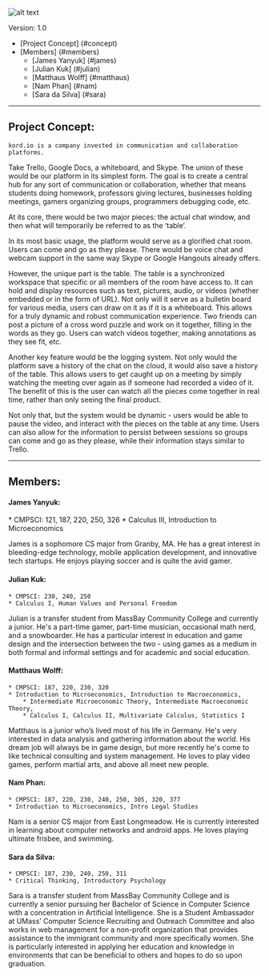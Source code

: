 ![alt text](https://trello-attachments.s3.amazonaws.com/540c6e8258f3b06826ac54ed/54149b93e8d3f86b7acb851f/750x317/dc13b374aa93a55f51bc7444c36f483d/kordio.jpg "Where your ideas connect to our system.")

Version: 1.0

*	[Project Concept] (#concept)
*	[Members] (#members)
	*	[James Yanyuk] (#james)
	*	[Julian Kuk] (#julian)
	*	[Matthaus Wolff] (#matthaus)
	*	[Nam Phan] (#nam)
	*	[Sara da Silva] (#sara)

* * *

<h2 id="concept">Project Concept:</h2>

	kord.io is a company invested in communication and collaboration platforms.

Take Trello, Google Docs, a whiteboard, and Skype. The union of these would be
our platform in its simplest form. The goal is to create a central hub for
any sort of communication or collaboration, whether that means students doing
homework, professors giving lectures, businesses holding meetings,
gamers organizing groups, programmers debugging code, etc.

At its core, there would be two major pieces: the actual chat window,
and then what will temporarily be referred to as the ‘table’.

In its most basic usage, the platform would serve as a glorified chat room.
Users can come and go as they please. There would be voice chat and
webcam support in the same way Skype or Google Hangouts already offers.

However, the unique part is the table. The table is a synchronized workspace
that specific or all members of the room have access to. It can hold and
display resources such as text, pictures, audio, or videos
(whether embedded or in the form of URL). Not only will it serve as
a bulletin board for various media, users can draw on it as if it is a whiteboard.
This allows for a truly dynamic and robust communication experience.
Two friends can post a picture of a cross word puzzle and work on it together,
filling in the words as they go. Users can watch videos together,
making annotations as they see fit, etc.

Another key feature would be the logging system. Not only
would the platform save a history of the chat on the cloud, it would also
save a history of the table. This allows users to get caught up on a meeting
by simply watching the meeting over again as if someone had recorded a video of it.
The benefit of this is the user can watch all the pieces come together in real time,
rather than only seeing the final product.

Not only that, but the system would be dynamic - users would be able
to pause the video, and interact with the pieces on the table at any time.
Users can also allow for the information to persist between sessions so groups
can come and go as they please, while their information stays similar to Trello.

* * *

<h2 id="members">Members:</h2>

<h4 id="james">James Yanyuk:</h4>
	* CMPSCI: 121, 187, 220, 250, 326
	* Calculus III, Introduction to Microeconomics

James is a sophomore CS major from Granby, MA. He has a great interest in
bleeding-edge technology, mobile application development, and innovative tech startups.
He enjoys playing soccer and is quite the avid gamer.

<h4 id="julian">Julian Kuk:</h4>

	* CMPSCI: 230, 240, 250
	* Calculus I, Human Values and Personal Freedom

Julian is a transfer student from MassBay Community College and currently a junior.
He's a part-time gamer, part-time musician, occasional math nerd, and a snowboarder.
He has a particular interest in education and game design and the intersection between the two -
using games as a medium in both formal and informal settings and for academic and social education.

<h4 id="matthaus">Matthaus Wolff:</h4>

	* CMPSCI: 187, 220, 230, 320
	* Introduction to Microeconomics, Introduction to Macroeconomics,
		* Intermediate Microeconomic Theory, Intermediate Macroeconomic Theory, 
		* Calculus I, Calculus II, Multivariate Calculus, Statistics I

Matthaus is a junior who’s lived most of his life in Germany. He's very interested in data analysis
and gathering information about the world. His dream job will always be in game design, but more
recently he's come to like technical consulting and system management. He loves to play video games,
perform martial arts, and above all meet new people.

<h4 id="nam">Nam Phan:</h4>

	* CMPSCI: 187, 220, 230, 240, 250, 305, 320, 377
	* Introduction to Microeconomics, Intro Legal Studies

Nam is a senior CS major from East Longmeadow. He is currently interested in learning about
computer networks and android apps. He loves playing ultimate frisbee, and swimming. 

<h4 id="sara">Sara da Silva:</h4>

	* CMPSCI: 187, 230, 240, 250, 311
	* Critical Thinking, Introductory Psychology
Sara is a transfer student from MassBay Community College and is currently a senior pursuing
her Bachelor of Science in Computer Science with a concentration in Artificial Intelligence.
She is a Student Ambassador at UMass’ Computer Science Recruiting and Outreach Committee and
also works in web management for a non-profit organization that provides assistance to
the immigrant community and more specifically women. She is particularly interested in
applying her education and knowledge in environments that can be beneficial to others and
hopes to do so upon graduation.
